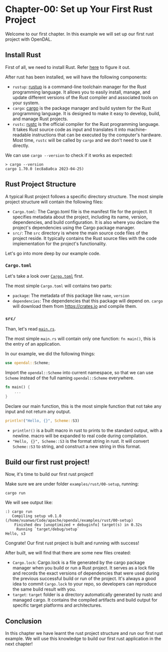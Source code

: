 # Chapter-00: Set up Your First Rust Project

Welcome to our first chapter. In this example we will set up our first rust project with OpenDAL.

## Install Rust

First of all, we need to install Rust. Refer [here](../../../CONTRIBUTING.md#bring-your-own-toolbox) to figure it out.

After rust has been installed, we will have the following components:

- `rustup`: [rustup](https://rust-lang.github.io/rustup/) is a command-line toolchain manager for the Rust programming language. It allows you to easily install, manage, and update different versions of the Rust compiler and associated tools on your system.
- `cargo`: [cargo](https://doc.rust-lang.org/cargo/index.html) is the package manager and build system for the Rust programming language. It is designed to make it easy to develop, build, and manage Rust projects.
- `rustc`: [rustc](https://rustc-dev-guide.rust-lang.org/) is the official compiler for the Rust programming language. It takes Rust source code as input and translates it into machine-readable instructions that can be executed by the computer's hardware. Most time, `rustc` will be called by `cargo` and we don't need to use it directly.

We can use `cargo --version` to check if it works as expected:

```shell
> cargo --version
cargo 1.70.0 (ec8a8a0ca 2023-04-25)
```

## Rust Project Structure

A typical Rust project follows a specific directory structure. The most simple project structure will contain the following files:

- `Cargo.toml`: The Cargo.toml file is the manifest file for the project. It specifies metadata about the project, including its name, version, dependencies, and build configuration. It is also where you declare the project's dependencies using the Cargo package manager.
- `src/`: The `src` directory is where the main source code files of the project reside. It typically contains the Rust source files with the code implementation for the project's functionality.

Let's go into more deep by our example code.

### `Cargo.toml`

Let's take a look over [`Cargo.toml`](Cargo.toml) first.

The most simple `Cargo.toml` will contains two parts:

- `package`: The metadata of this package like `name`, `version`
- `dependencies`: The dependencies that this package will depend on. `cargo` will download them from <https://crates.io> and compile them.

### `src/`

Than, let's read [`main.rs`](./src/main.rs).

The most simple `main.rs` will contain only one function: `fn main()`, this is the entry of an application.

In our example, we did the following things:

```rust
use opendal::Scheme;
```

Import the `opendal::Scheme` into current namespace, so that we can use `Scheme` instead of the full naming `opendal::Scheme` everywhere.

``` rust
fn main() {
    ...
}
```

Declare our main function, this is the most simple function that not take any input and not return any output.

```rust
println!("Hello, {}", Scheme::S3)
```

- `println!()` is a built macro in rust to prints to the standard output, with a newline. macro will be expanded to real code during compilation.
- `"Hello, {}", Scheme::S3` is the format string in rust. It will convert `Scheme::S3` to string, and construct a new string in this format.

## Build our first rust project!

Now, it's time to build our first rust project!

Make sure we are under folder `examples/rust/00-setup`, running:

```shell
cargo run
```

We will see output like:

```shell
:) cargo run
   Compiling setup v0.1.0 (/home/xuanwo/Code/apache/opendal/examples/rust/00-setup)
    Finished dev [unoptimized + debuginfo] target(s) in 0.32s
     Running `target/debug/setup`
Hello, s3
```

Congrate! Our first rust project is built and running with success!

After built, we will find that there are some new files created:

- `Cargo.lock`: Cargo.lock is a file generated by the cargo package manager when you build or run a Rust project. It serves as a lock file and records the exact versions of dependencies that were used during the previous successful build or run of the project. It's always a good idea to commit `Cargo.lock` to your repo, so developers can reproduce the same build result with you.
- `target`: `target` folder is a directory automatically generated by rustc  and managed cargo. It contains the compiled artifacts and build output for specific target platforms and architectures.

## Conclusion

In this chapter we have learnt the rust project structure and run our first rust example. We will use this knowledge to build our first rust application in the next chapter!
